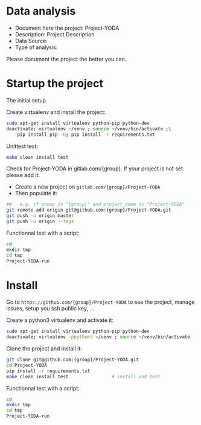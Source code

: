 # Data analysis
- Document here the project: Project-YODA
- Description: Project Description
- Data Source:
- Type of analysis:

Please document the project the better you can.

# Startup the project

The initial setup.

Create virtualenv and install the project:
```bash
sudo apt-get install virtualenv python-pip python-dev
deactivate; virtualenv ~/venv ; source ~/venv/bin/activate ;\
    pip install pip -U; pip install -r requirements.txt
```

Unittest test:
```bash
make clean install test
```

Check for Project-YODA in gitlab.com/{group}.
If your project is not set please add it:

- Create a new project on `gitlab.com/{group}/Project-YODA`
- Then populate it:

```bash
##   e.g. if group is "{group}" and project_name is "Project-YODA"
git remote add origin git@github.com:{group}/Project-YODA.git
git push -u origin master
git push -u origin --tags
```

Functionnal test with a script:

```bash
cd
mkdir tmp
cd tmp
Project-YODA-run
```

# Install

Go to `https://github.com/{group}/Project-YODA` to see the project, manage issues,
setup you ssh public key, ...

Create a python3 virtualenv and activate it:

```bash
sudo apt-get install virtualenv python-pip python-dev
deactivate; virtualenv -ppython3 ~/venv ; source ~/venv/bin/activate
```

Clone the project and install it:

```bash
git clone git@github.com:{group}/Project-YODA.git
cd Project-YODA
pip install -r requirements.txt
make clean install test                # install and test
```
Functionnal test with a script:

```bash
cd
mkdir tmp
cd tmp
Project-YODA-run
```

